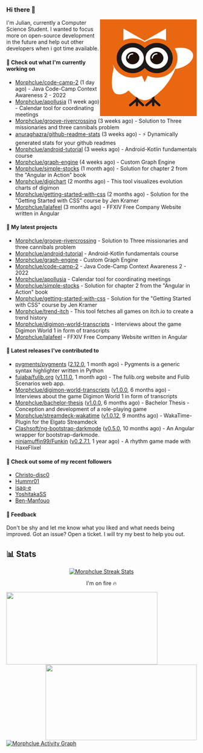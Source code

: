 ### Hi there 👋


<img align="right" src="https://github.com/Morphclue/Morphclue/blob/master/assets/animated-logo.gif" alt="Animated Logo" width="256" height="256" />
I'm Julian, currently a Computer Science Student. 
I wanted to focus more on open-source development in the future and help out other developers when i got time available.

#### 👷 Check out what I'm currently working on

- [Morphclue/code-camp-2](https://github.com/Morphclue/code-camp-2) (1 day ago) - Java Code-Camp Context Awareness 2 - 2022
- [Morphclue/apollusia](https://github.com/Morphclue/apollusia) (1 week ago) - Calendar tool for coordinating meetings
- [Morphclue/groove-rivercrossing](https://github.com/Morphclue/groove-rivercrossing) (3 weeks ago) - Solution to Three missionaries and three cannibals problem 
- [anuraghazra/github-readme-stats](https://github.com/anuraghazra/github-readme-stats) (3 weeks ago) - :zap: Dynamically generated stats for your github readmes
- [Morphclue/android-tutorial](https://github.com/Morphclue/android-tutorial) (3 weeks ago) - Android-Kotlin fundamentals course
- [Morphclue/graph-engine](https://github.com/Morphclue/graph-engine) (4 weeks ago) - Custom Graph Engine
- [Morphclue/simple-stocks](https://github.com/Morphclue/simple-stocks) (1 month ago) - Solution for chapter 2 from the &#34;Angular in Action&#34; book
- [Morphclue/digichart](https://github.com/Morphclue/digichart) (2 months ago) - This tool visualizes evolution charts of digimon
- [Morphclue/getting-started-with-css](https://github.com/Morphclue/getting-started-with-css) (2 months ago) - Solution for the &#34;Getting Started with CSS&#34; course by Jen Kramer
- [Morphclue/lalafeel](https://github.com/Morphclue/lalafeel) (3 months ago) - FFXIV Free Company Website written in Angular

#### 🌱 My latest projects

- [Morphclue/groove-rivercrossing](https://github.com/Morphclue/groove-rivercrossing) - Solution to Three missionaries and three cannibals problem 
- [Morphclue/android-tutorial](https://github.com/Morphclue/android-tutorial) - Android-Kotlin fundamentals course
- [Morphclue/graph-engine](https://github.com/Morphclue/graph-engine) - Custom Graph Engine
- [Morphclue/code-camp-2](https://github.com/Morphclue/code-camp-2) - Java Code-Camp Context Awareness 2 - 2022
- [Morphclue/apollusia](https://github.com/Morphclue/apollusia) - Calendar tool for coordinating meetings
- [Morphclue/simple-stocks](https://github.com/Morphclue/simple-stocks) - Solution for chapter 2 from the &#34;Angular in Action&#34; book
- [Morphclue/getting-started-with-css](https://github.com/Morphclue/getting-started-with-css) - Solution for the &#34;Getting Started with CSS&#34; course by Jen Kramer
- [Morphclue/trend-itch](https://github.com/Morphclue/trend-itch) - This tool fetches all games on itch.io to create a trend history
- [Morphclue/digimon-world-transcripts](https://github.com/Morphclue/digimon-world-transcripts) - Interviews about the game Digimon World 1 in form of transcripts
- [Morphclue/lalafeel](https://github.com/Morphclue/lalafeel) - FFXIV Free Company Website written in Angular

#### 🔭 Latest releases I've contributed to

- [pygments/pygments](https://github.com/pygments/pygments) ([2.12.0](https://github.com/pygments/pygments/releases/tag/2.12.0), 1 month ago) - Pygments is a generic syntax highlighter written in Python
- [fujaba/fulib.org](https://github.com/fujaba/fulib.org) ([v1.11.0](https://github.com/fujaba/fulib.org/releases/tag/v1.11.0), 1 month ago) - The fulib.org website and Fulib Scenarios web app.
- [Morphclue/digimon-world-transcripts](https://github.com/Morphclue/digimon-world-transcripts) ([v1.0.0](https://github.com/Morphclue/digimon-world-transcripts/releases/tag/v1.0.0), 6 months ago) - Interviews about the game Digimon World 1 in form of transcripts
- [Morphclue/bachelor-thesis](https://github.com/Morphclue/bachelor-thesis) ([v1.0.0](https://github.com/Morphclue/bachelor-thesis/releases/tag/v1.0.0), 6 months ago) - Bachelor Thesis - Conception and development of a role-playing game
- [Morphclue/streamdeck-wakatime](https://github.com/Morphclue/streamdeck-wakatime) ([v1.0.12](https://github.com/Morphclue/streamdeck-wakatime/releases/tag/v1.0.12), 9 months ago) - WakaTime-Plugin for the Elgato Streamdeck 
- [Clashsoft/ng-bootstrap-darkmode](https://github.com/Clashsoft/ng-bootstrap-darkmode) ([v0.5.0](https://github.com/Clashsoft/ng-bootstrap-darkmode/releases/tag/v0.5.0), 10 months ago) - An Angular wrapper for bootstrap-darkmode.
- [ninjamuffin99/Funkin](https://github.com/ninjamuffin99/Funkin) ([v0.2.7.1](https://github.com/ninjamuffin99/Funkin/releases/tag/v0.2.7.1), 1 year ago) - A rhythm game made with HaxeFlixel

#### 👯 Check out some of my recent followers

- [Christo-disc0](https://github.com/Christo-disc0)
- [Hummr01](https://github.com/Hummr01)
- [isaq-e](https://github.com/isaq-e)
- [YoshitakaSS](https://github.com/YoshitakaSS)
- [Ben-Manfouo](https://github.com/Ben-Manfouo)

#### 💬 Feedback
Don't be shy and let me know what you liked and what needs being improved. 
Got an issue? Open a ticket. I will try my best to help you out.

## 📊 Stats

<p align="center">
  <a href="https://github.com/DenverCoder1/github-readme-streak-stats">
    <img title="🔥 Streak Stats" alt="Morphclue Streak Stats" src="http://github-readme-streak-stats.herokuapp.com?user=Morphclue&theme=dark"/>
  </a>
  <p align="center">I'm on fire 🔥</p>
</p>


<a href="https://github.com/anuraghazra/github-readme-stats">
  <img align="left" 
  src="https://github-readme-stats.vercel.app/api?username=Morphclue&show_icons=true&theme=dark&count_private=true&icon_color=0075ff&include_all_commits=true&custom_title=Morphclue%27s+GitHub+Stats"
  height="192px" width="400px"/>
</a>
<a href="https://github.com/anuraghazra/github-readme-stats">
  <img align="right" src="https://github-readme-stats.vercel.app/api/wakatime?username=Morphclue&theme=dark&layout=compact&langs_count=10" height="200px" width="400px"/>
</a>



<a href="https://github.com/ashutosh00710/github-readme-activity-graph"><img alt="Morphclue Activity Graph" 
src="https://activity-graph.herokuapp.com/graph?username=Morphclue&bg_color=141414&color=FFFFFF&line=ea8204&point=c3c3c3&hide_border=true" /></a>
